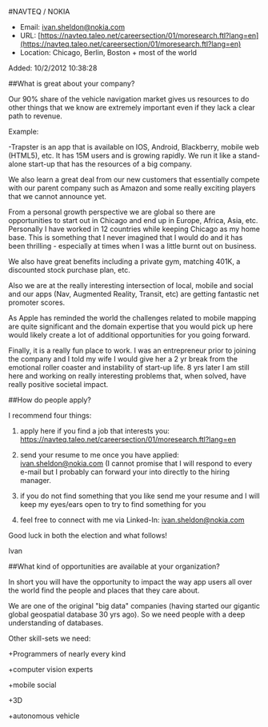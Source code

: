 
#NAVTEQ / NOKIA

* Email: [ivan.sheldon@nokia.com](mailto:ivan.sheldon@nokia.com)
* URL: [https://navteq.taleo.net/careersection/01/moresearch.ftl?lang=en](https://navteq.taleo.net/careersection/01/moresearch.ftl?lang=en)
* Location: Chicago, Berlin, Boston + most of the world

Added: 10/2/2012 10:38:28

##What is great about your company?

Our 90% share of the vehicle navigation market gives us resources to do other things that we know are extremely important even if they lack a clear path to revenue.  



Example: 



-Trapster is an app that is available on IOS, Android, Blackberry, mobile web (HTML5), etc.  It has 15M users and is growing rapidly.  We run it like a stand-alone start-up that has the resources of a big company.



We also learn a great deal from our new customers that essentially compete with our parent company such as Amazon and some really exciting players that we cannot announce yet. 



From a personal growth perspective we are global so there are opportunities to start out in Chicago and end up in Europe, Africa, Asia, etc.   Personally I have worked in 12 countries while keeping Chicago as my home base.  This is something that I never imagined that I would do and it has been thrilling - especially at times when I was a little burnt out on business.



We also have great benefits including a private gym, matching 401K, a discounted stock purchase plan, etc. 



Also we are at the really interesting intersection of local, mobile and social and our apps (Nav, Augmented Reality, Transit, etc) are getting fantastic net promoter scores.



As Apple has reminded the world the challenges related to mobile mapping are quite significant and the domain expertise that you would pick up here would likely create a lot of additional opportunities for you going forward. 



Finally, it is a really fun place to work.  I was an entrepreneur prior to joining the company and I told my wife I would give her a 2 yr break from the emotional roller coaster and instability of start-up life.  8 yrs later I am still here and working on really interesting problems that, when solved, have really positive societal impact. 

 

##How do people apply?

I recommend four things:



1) apply here if you find a job that interests you: https://navteq.taleo.net/careersection/01/moresearch.ftl?lang=en



2) send your resume to me once you have applied: ivan.sheldon@nokia.com  (I cannot promise that I will respond to every e-mail but I probably can forward your into directly to the hiring manager. 



3) if you do not find something that you like send me your resume and I will keep my eyes/ears open to try to find something for you



4) feel free to connect with me via Linked-In: ivan.sheldon@nokia.com



Good luck in both the election and what follows!



Ivan

##What kind of opportunities are available at your organization?

In short you will have the opportunity to impact the way app users all over the world find the people and places that they care about.



We are one of the original "big data" companies (having started our gigantic global geospatial database 30 yrs ago).  So we need people with a deep understanding of databases.



Other skill-sets we need:



+Programmers of nearly every kind

+computer vision experts

+mobile social

+3D

+autonomous vehicle







		